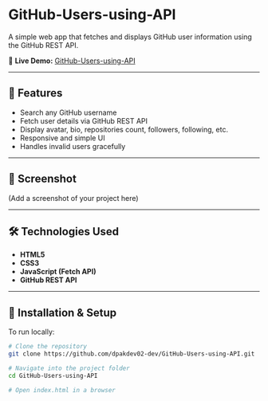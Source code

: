 # GitHub-Users-using-API

A simple web app that fetches and displays GitHub user information using the GitHub REST API.  

🔗 **Live Demo:** [GitHub-Users-using-API](https://dpakdev02-dev.github.io/GitHub-Users-using-API/)

---

## 🚀 Features
- Search any GitHub username
- Fetch user details via GitHub REST API
- Display avatar, bio, repositories count, followers, following, etc.
- Responsive and simple UI
- Handles invalid users gracefully

---

## 📸 Screenshot
(Add a screenshot of your project here)

---

## 🛠️ Technologies Used
- **HTML5**
- **CSS3**
- **JavaScript (Fetch API)**
- **GitHub REST API**

---

## 🔧 Installation & Setup

To run locally:

```bash
# Clone the repository
git clone https://github.com/dpakdev02-dev/GitHub-Users-using-API.git

# Navigate into the project folder
cd GitHub-Users-using-API

# Open index.html in a browser
